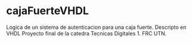 # cajaFuerteVHDL
Logica de un sistema de autenticacion para una caja fuerte. Descripto en VHDL
Proyecto final de la catedra Tecnicas Digitales 1. FRC UTN.
